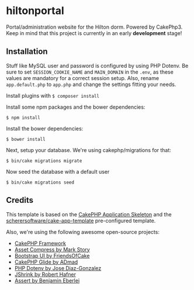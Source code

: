 # hiltonportal
Portal/administration website for the Hilton dorm. Powered by CakePhp3.
Keep in mind that this project is currently in an early **development** stage!

## Installation

Stuff like MySQL user and password is configured by using PHP Dotenv.
Be sure to set `SESSION_COOKIE_NAME` and `MAIN_DOMAIN` in the `.env`, as these values are mandatory for a correct session setup.
Also, rename `app.default.php` to `app.php` and change the settings fitting your needs.

Install plugins with `$ composer install`

Install some npm packages and the bower dependencies:

```
$ npm install
```

Install the bower dependencies:

`$ bower install`


Next, setup your database. We're using cakephp/migrations for that:

`$ bin/cake migrations migrate`

Now seed the database with a default user

`$ bin/cake migrations seed`

## Credits

This template is based on the [CakePHP Application Skeleton](https://github.com/cakephp/app) and the [scherersoftware/cake-app-template](https://github.com/scherersoftware/cake-app-template) pre-configured template.

Also, we're using the following awesome open-source projects:
- [CakePHP Framework](https://github.com/cakephp/cakephp)
- [Asset Compress by Mark Story](https://github.com/markstory/asset_compress)
- [Bootstrap UI by FriendsOfCake](https://github.com/FriendsOfCake/bootstrap-ui)
- [CakePHP Glide by ADmad](https://github.com/admad/cakephp-glide)
- [PHP Dotenv by Jose Diaz-Gonzalez](https://github.com/josegonzalez)
- [JShrink by Robert Hafner](https://github.com/tedivm/jshrink)
- [Assert by Benjamin Eberlei](https://github.com/beberlei/assert)
